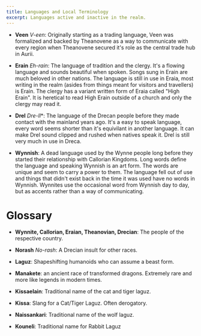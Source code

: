 ```yaml
---
title: Languages and Local Terminology
excerpt: Languages active and inactive in the realm.
---
```


* **Veen** *V-een*: Originally starting as a trading language, Veen was formalized and backed by Theanovene as a way to communicate with every region when Theanovene secured it's role as the central trade hub in Aurii. 

* **Erain** *Eh-rain*: The language of tradition and the clergy. It's a flowing language and sounds beautiful when spoken. Songs sung in Erain are much beloved in other nations. The language is still in use in Eraia, most writing in the realm (asides from things meant for visitors and travellers) is Erain. The clergy has a variant written form of Eraia called "High Erain". It is heretical to read High Erain outside of a church and only the clergy may read it. 

* **Drel** *Dre-ll**: The language of the Drecan people before they made contact with the mainland years ago. It's a easy to speak language, every word seems shorter than it's equivilant in another language. It can make Drel sound clipped and rushed when natives speak it. Drel is still very much in use in Dreca.

* **Wynnish**: A dead language used by the Wynne people long before they started their relationship with Callorian Kingdoms. Long words define the language and speaking Wynnish is an art form. The words are unique and seem to carry a power to them. The language fell out of use and things that didn't exist back in the time it was used have no words in Wynnish. Wynnites use the occasional word from Wynnish day to day, but as accents rather than a way of communicating. 

# Glossary

* **Wynnite, Callorian, Eraian, Theanovian, Drecian**: The people of the respective country.

* **Norash** *No-rash*: A Drecian insult for other races. 

* **Laguz**: Shapeshifting humanoids who can assume a beast form.

* **Manakete**: an ancient race of transformed dragons. Extremely rare and more like legends in modern times.

* **Kissaelain**: Traditional name of the cat and tiger laguz.

* **Kissa**: Slang for a Cat/Tiger Laguz. Often derogatory. 

* **Naissankari**: Traditional name of the wolf laguz.

* **Kouneli**: Traditional name for Rabbit Laguz